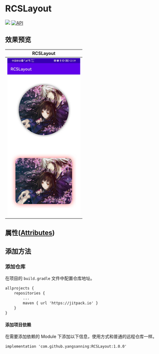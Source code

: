 # RCSLayout

[![](https://jitpack.io/v/yangsanning/RCSLayout.svg)](https://jitpack.io/#yangsanning/RCSLayout)
[![API](https://img.shields.io/badge/API-21%2B-orange.svg?style=flat)](https://android-arsenal.com/api?level=21)

## 效果预览

| RCSLayout                                    |
| -------------------------------------------- |
| <img src="images/image1.jpg" height="512" /> |



## 属性([Attributes](https://github.com/yangsanning/RCSLayout/blob/master/rcslayout/src/main/res/values/attr_rcs.xml))



## 添加方法

### 添加仓库

在项目的 `build.gradle` 文件中配置仓库地址。

```android
allprojects {
	repositories {
		...
		maven { url 'https://jitpack.io' }
	}
}
```

#### 添加项目依赖

在需要添加依赖的 Module 下添加以下信息，使用方式和普通的远程仓库一样。

```android
implementation 'com.github.yangsanning:RCSLayout:1.0.0'
```